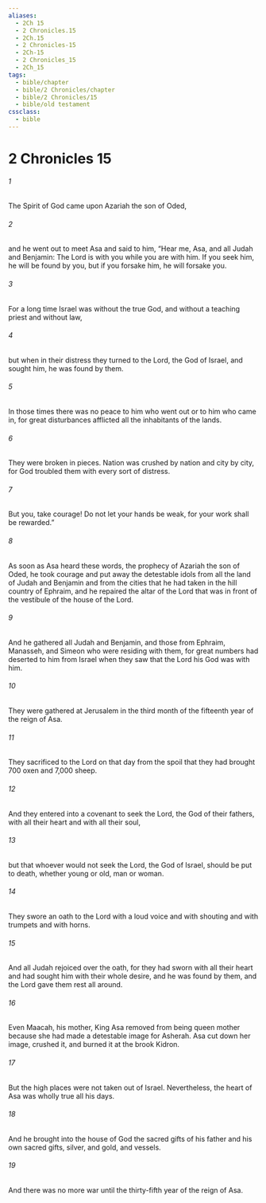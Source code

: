 ```yaml
---
aliases:
  - 2Ch 15
  - 2 Chronicles.15
  - 2Ch.15
  - 2 Chronicles-15
  - 2Ch-15
  - 2 Chronicles_15
  - 2Ch_15
tags:
  - bible/chapter
  - bible/2 Chronicles/chapter
  - bible/2 Chronicles/15
  - bible/old testament
cssclass:
  - bible
---
```


# 2 Chronicles 15

###### 1
The Spirit of God came upon Azariah the son of Oded,
###### 2
and he went out to meet Asa and said to him, “Hear me, Asa, and all Judah and Benjamin: The Lord is with you while you are with him. If you seek him, he will be found by you, but if you forsake him, he will forsake you.
###### 3
For a long time Israel was without the true God, and without a teaching priest and without law,
###### 4
but when in their distress they turned to the Lord, the God of Israel, and sought him, he was found by them.
###### 5
In those times there was no peace to him who went out or to him who came in, for great disturbances afflicted all the inhabitants of the lands.
###### 6
They were broken in pieces. Nation was crushed by nation and city by city, for God troubled them with every sort of distress.
###### 7
But you, take courage! Do not let your hands be weak, for your work shall be rewarded.”
###### 8
As soon as Asa heard these words, the prophecy of Azariah the son of Oded, he took courage and put away the detestable idols from all the land of Judah and Benjamin and from the cities that he had taken in the hill country of Ephraim, and he repaired the altar of the Lord  that was in front of the vestibule of the house of the Lord.
###### 9
And he gathered all Judah and Benjamin, and those from Ephraim, Manasseh, and Simeon who were residing with them, for great numbers had deserted to him from Israel when they saw that the Lord his God was with him.
###### 10
They were gathered at Jerusalem in the third month of the fifteenth year of the reign of Asa.
###### 11
They sacrificed to the Lord on that day from the spoil that they had brought 700 oxen and 7,000 sheep.
###### 12
And they entered into a covenant to seek the Lord, the God of their fathers, with all their heart and with all their soul,
###### 13
but that whoever would not seek the Lord, the God of Israel, should be put to death, whether young or old, man or woman.
###### 14
They swore an oath to the Lord with a loud voice and with shouting and with trumpets and with horns.
###### 15
And all Judah rejoiced over the oath, for they had sworn with all their heart and had sought him with their whole desire, and he was found by them, and the Lord gave them rest all around.
###### 16
Even Maacah, his mother, King Asa removed from being queen mother because she had made a detestable image for Asherah. Asa cut down her image, crushed it, and burned it at the brook Kidron.
###### 17
But the high places were not taken out of Israel. Nevertheless, the heart of Asa was wholly true all his days.
###### 18
And he brought into the house of God the sacred gifts of his father and his own sacred gifts, silver, and gold, and vessels.
###### 19
And there was no more war until the thirty-fifth year of the reign of Asa.


